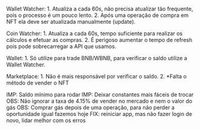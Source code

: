 Wallet Watcher:
	1. Atualiza a cada 60s, não precisa atualizar tão frequente, pois o processo é um pouco lento.
	2. Após uma operação de compra em NFT ela deve ser atualizada manualmente (update).

Coin Watcher:
	1. Atualiza a cada 60s, tempo suficiente para realizar os cálculos e efetuar as compras.
	2. É perigoso aumentar o tempo de refresh pois pode sobrecarregar a API que usamos.

Wallet: 
	1. Só utilize para trade BNB/WBNB, para verificar o saldo utilize a Wallet Watcher.

Marketplace:
	1. Não é mais responsável por verificar o saldo.
	2. *Falta o método de vender o NFT


IMP: Saldo mínimo para rodar
IMP: Deixar constantes mais fáceis de trocar
OBS: Não ignorar a taxa de 4.15% de vender no mercado e nem o valor do gás
OBS: Comprar gás depois de uma operação, para não perder a oportunidade igual fazemos hoje
FIX: reiniciar app, mas não fazer login de novo, lidar melhor com os erros